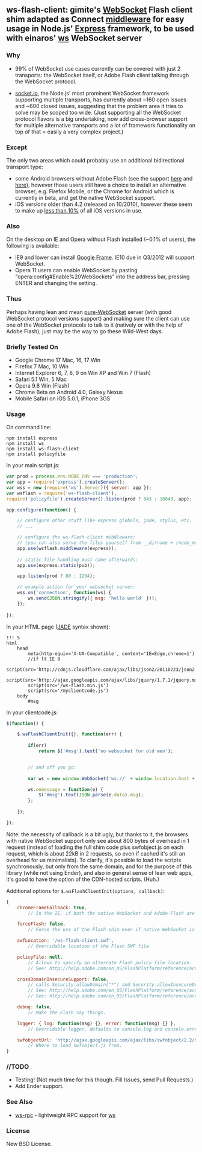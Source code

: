 ## ws-flash-client: gimite's [WebSocket](https://github.com/gimite/web-socket-js) Flash client shim adapted as Connect [middleware](https://github.com/senchalabs/connect) for easy usage in Node.js' [Express](http://expressjs.com/) framework, to be used with einaros' [ws](https://github.com/einaros/ws) WebSocket server

### Why

* 99% of WebSocket use cases currently can be covered with just 2 transports: the WebSocket itself, or Adobe Flash client talking through the WebSocket protocol.

* [socket.io](http://socket.io), the Node.js' most prominent WebSocket framework supporting multiple transports, has currently about ~160 open issues and ~600 closed issues, suggesting that the problem area it tries to solve may be scoped too wide. (Just supporting all the WebSocket protocol flavors is a big undertaking, now add cross-browser support for multiple alternative transports and a lot of framework functionality on top of that = easily a very complex project.)

### Except

The only two areas which could probably use an additional bidirectional transport type:

* some Android browsers without Adobe Flash (see the support [here](http://socialcompare.com/en/comparison/android-versions-comparison) and [here](http://www.adobe.com/flashplatform/certified_devices/smartphones.html)), however those users still have a choice to install an alternative browser, e.g. Firefox Mobile, or the Chrome for Android which is currently in beta, and get the native WebSocket support.
* iOS versions older than 4.2 (released on 10/2010), however these seem to make up [less than 10%](http://www.quora.com/What-is-the-version-share-of-iOS-today%E2%80%94iOS5-iOS4*) of all iOS versions in use.

### Also

On the desktop on IE and Opera without Flash installed (~0.1% of users), the following is available:

* IE9 and lower can install [Google Frame](http://code.google.com/chrome/chromeframe/). IE10 due in Q3/2012 will support WebSocket.
* Opera 11 users can enable WebSocket by pasting "opera:config#Enable%20WebSockets" into the address bar, pressing ENTER and changing the setting.

### Thus

Perhaps having lean and mean [pure-WebSocket](https://github.com/einaros/ws) server (with good WebSocket protocol versions support) and making sure the client can use one of the WebSocket protocols to talk to it (natively or with the help of Adobe Flash), just may be the way to go these Wild-West days.

### Briefly Tested On

* Google Chrome 17 Mac, 16, 17 Win
* Firefox 7 Mac, 10 Win
* Internet Explorer 6, 7, 8, 9 on Win XP and Win 7 (Flash)
* Safari 5.1 Win, 5 Mac
* Opera 9.8 Win (Flash)
* Chrome Beta on Android 4.0, Galaxy Nexus
* Mobile Safari on iOS 5.0.1, iPhone 3GS

### Usage

On command line:

	npm install express
	npm install ws
	npm install ws-flash-client
	npm install policyfile
	
In your main script.js:

```js
var prod = process.env.NODE_ENV === 'production';
var app = require('express').createServer();
var wss = new (require('ws').Server)({ server: app });
var wsflash = require('ws-flash-client');
require('policyfile').createServer().listen(prod ? 843 : 10843, app);

app.configure(function() {

	// configure other stuff like express globals, jade, stylus, etc.
	// ...

	// configure the ws-flash-client middleware:
	// (you can also serve the files yourself from __dirname + /node_modules/ws-flash-client/public)
	app.use(wsflash.middleware(express));
	
	// static file handling must come afterwards:
	app.use(express.static(pub));

	app.listen(prod ? 80 : 1234);

	// example action for your websocket server:
	wss.on('connection', function(ws) {
		ws.send(JSON.stringify({ msg: 'hello world' }));
	});
	
});
```

In your HTML page ([JADE](http://jade-lang.com/) syntax shown):

	!!! 5
	html
		head
			meta(http-equiv='X-UA-Compatible', content='IE=Edge,chrome=1')
			//if lt IE 8
				script(src='http://cdnjs.cloudflare.com/ajax/libs/json2/20110223/json2.min.js')
			script(src='http://ajax.googleapis.com/ajax/libs/jquery/1.7.1/jquery.min.js')
			script(src='/ws-flash.min.js')
			script(src='/myclientcode.js')
		body
			#msg

In your clientcode.js:

```js
$(function() {

	$.wsFlashClientInit({}, function(err) {
		
		if(err)
			return $('#msg').text('no websocket for old men');


		// and off you go:
		
		var ws = new window.WebSocket('ws://' + window.location.host + '/');

		ws.onmessage = function(e) {
			$('#msg').text(JSON.parse(e.data).msg);
		};
		
	});

});
```

Note: the necessity of callback is a bit ugly, but thanks to it, the browsers with native WebSocket support only see about 800 bytes of overhead in 1 request (instead of loading the full shim code plus swfobject.js on each request, which is about 22kB in 2 requests, so even if cached it's still an overhead for us minimalists). To clarify, it's possible to load the scripts synchronously, but only from the same domain, and for the purpose of this library (while not using Ender), and also in general sense of lean web apps, it's good to have the option of the CDN-hosted scripts. (Huh.)

Additional options for `$.wsFlashClientInit(options, callback)`:

```js
{
	chromeFrameFallback: true,
		// In the IE, if both the native WebSocket and Adobe Flash are missing, offer to install Chrome Frame.

	forceFlash: false,
		// Force the use of the Flash shim even if native WebSocket is available.

	swfLocation: '/ws-flash-client.swf',
		// Overridable location of the Flash SWF file.

	policyFile: null,
		// Allows to specify an alternate Flash policy file location.
		// See: http://help.adobe.com/en_US/FlashPlatform/reference/actionscript/3/flash/system/Security.html#loadPolicyFile(%29

	crossDomainInsecureSupport: false,
		// calls Security.allowDomain("*") and Security.allowInsecureDomain("*") in the Flash file
		// See: http://help.adobe.com/en_US/FlashPlatform/reference/actionscript/3/flash/system/Security.html#allowDomain(%29
		// See: http://help.adobe.com/en_US/FlashPlatform/reference/actionscript/3/flash/system/Security.html#allowInsecureDomain(%29

	debug: false,
		// Make the Flash say things.

	logger: { log: function(msg) {}, error: function(msg) {} },
		// Overridable logger, defaults to console.log and console.error, if available, or to empty functions if not.

	swfobjectUrl: 'http://ajax.googleapis.com/ajax/libs/swfobject/2.2/swfobject.js'
		// Where to load swfobject.js from.
}
```

### //TODO

* Testing! (Not much time for this though. Fill Issues, send Pull Requests.)
* Add Ender support.

### See Also

* [ws-rpc](https://github.com/ypocat/ws-rpc) - lightweight RPC support for [ws](https://github.com/einaros/ws)

### License

New BSD License.
